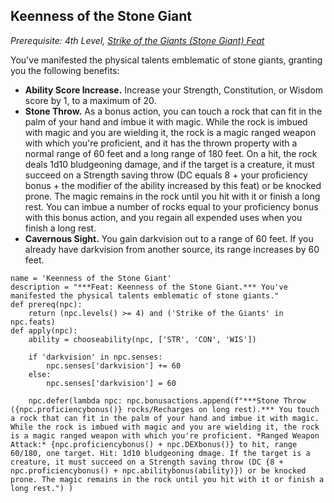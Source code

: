 ## Keenness of the Stone Giant
*Prerequisite: 4th Level, [Strike of the Giants (Stone Giant) Feat](#strike-of-the-giants)*

You've manifested the physical talents emblematic of stone giants, granting you the following benefits:

* **Ability Score Increase.** Increase your Strength, Constitution, or Wisdom score by 1, to a maximum of 20.
* **Stone Throw.** As a bonus action, you can touch a rock that can fit in the palm of your hand and imbue it with magic. While the rock is imbued with magic and you are wielding it, the rock is a magic ranged weapon with which you're proficient, and it has the thrown property with a normal range of 60 feet and a long range of 180 feet. On a hit, the rock deals 1d10 bludgeoning damage, and if the target is a creature, it must succeed on a Strength saving throw (DC equals 8 + your proficiency bonus + the modifier of the ability increased by this feat) or be knocked prone. The magic remains in the rock until you hit with it or finish a long rest. You can imbue a number of rocks equal to your proficiency bonus with this bonus action, and you regain all expended uses when you finish a long rest.
* **Cavernous Sight.** You gain darkvision out to a range of 60 feet. If you already have darkvision from another source, its range increases by 60 feet.

```
name = 'Keenness of the Stone Giant'
description = "***Feat: Keenness of the Stone Giant.*** You've manifested the physical talents emblematic of stone giants."
def prereq(npc):
    return (npc.levels() >= 4) and ('Strike of the Giants' in npc.feats)
def apply(npc):
    ability = chooseability(npc, ['STR', 'CON', 'WIS'])

    if 'darkvision' in npc.senses:
        npc.senses['darkvision'] += 60
    else:
        npc.senses['darkvision'] = 60

    npc.defer(lambda npc: npc.bonusactions.append(f"***Stone Throw ({npc.proficiencybonus()} rocks/Recharges on long rest).*** You touch a rock that can fit in the palm of your hand and imbue it with magic. While the rock is imbued with magic and you are wielding it, the rock is a magic ranged weapon with which you're proficient. *Ranged Weapon Attack:* {npc.proficiencybonus() + npc.DEXbonus()} to hit, range 60/180, one target. Hit: 1d10 bludgeoning dmage. If the target is a creature, it must succeed on a Strength saving throw (DC {8 + npc.proficiencybonus() + npc.abilitybonus(ability)}) or be knocked prone. The magic remains in the rock until you hit with it or finish a long rest.") )
```

